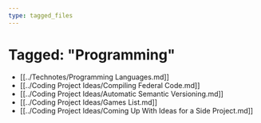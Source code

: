 ```yaml
---
type: tagged_files
---
```

# Tagged: "Programming"

- [[../Technotes/Programming Languages.md]]
- [[../Coding Project Ideas/Compiling Federal Code.md]]
- [[../Coding Project Ideas/Automatic Semantic Versioning.md]]
- [[../Coding Project Ideas/Games List.md]]
- [[../Coding Project Ideas/Coming Up With Ideas for a Side Project.md]]
